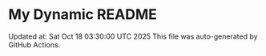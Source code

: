 # My Dynamic README
Updated at: Sat Oct 18 03:30:00 UTC 2025
This file was auto-generated by GitHub Actions.
